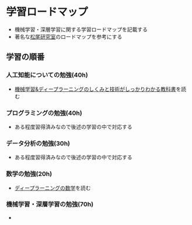 # 学習ロードマップ
- 機械学習・深層学習に関する学習ロードマップを記載する
- 著名な[松尾研究室](https://weblab.t.u-tokyo.ac.jp/%E4%BA%BA%E5%B7%A5%E7%9F%A5%E8%83%BD%E3%83%BB%E6%B7%B1%E5%B1%A4%E5%AD%A6%E7%BF%92%E3%82%92%E5%AD%A6%E3%81%B6%E3%81%9F%E3%82%81%E3%81%AE%E3%83%AD%E3%83%BC%E3%83%89%E3%83%9E%E3%83%83%E3%83%97/#title_2_b)のロードマップを参考にする

## 学習の順番
### 人工知能についての勉強(40h)
- [機械学習&ディープラーニングのしくみと技術がしっかりわかる教科書](https://amzn.to/3Runwqd)を読む

### プログラミングの勉強(40h)
- ある程度習得済みなので後述の学習の中で対応する

### データ分析の勉強(30h)
- ある程度習得済みなので後述の学習の中で対応する

### 数学の勉強(20h)
- [ディープラーニングの数学]()を読む

### 機械学習・深層学習の勉強(70h)
- 
